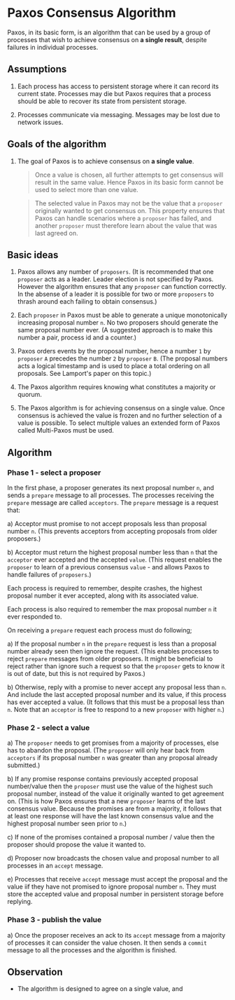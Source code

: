 # Paxos Consensus Algorithm

Paxos, in its basic form, is an algorithm that can be used by a group of processes that wish to achieve consensus on **a single result**, despite failures
in individual processes. 

## Assumptions

1. Each process has access to persistent storage where it can record its current state. Processes may die but Paxos requires 
   that a process should be able to recover its state from persistent storage.
   
2. Processes communicate via messaging. Messages may be lost due to network issues.

## Goals of the algorithm

1. The goal of Paxos is to achieve consensus on **a single value**. 

   > Once a value is chosen, all further attempts to get consensus will result in the same value. Hence Paxos in its basic form 
     cannot be used to select more than one value. 

   > The selected value in Paxos may not be the value that a `proposer` originally wanted to get consensus on. This property 
     ensures that Paxos can handle scenarios where a `proposer` has failed, and another `proposer` must therefore learn about 
     the value that was last agreed on.

## Basic ideas

1. Paxos allows any number of `proposers`. (It is recommended that one `proposer` acts as a leader. Leader election is not 
   specified by Paxos. However the algorithm ensures that any `proposer` can function correctly. In the absense of a leader it is
   possible for two or more `proposers` to thrash around each failing to obtain consensus.)

2. Each `proposer` in Paxos must be able to generate a unique monotonically increasing proposal number `n`. No two proposers should
   generate the same proposal number ever. (A suggested approach is to make this number a pair, process id and a counter.)
   
3. Paxos orders events by the proposal number, hence a number `1` by `proposer` `A` precedes the number `2` by `proposer` `B`. (The
   proposal numbers acts a logical timestamp and is used to place a total ordering on all proposals. See Lamport's paper on this 
   topic.)
   
4. The Paxos algorithm requires knowing what constitutes a majority or quorum.

5. The Paxos algorithm is for achieving consensus on a single value. Once consensus is achieved the value is frozen and no further
   selection of a value is possible. To select multiple values an extended form of Paxos called Multi-Paxos must be used.

## Algorithm

### Phase 1 - select a proposer

   In the first phase, a proposer generates its next proposal number `n`, and sends a `prepare` message to all processes. The processes receiving the `prepare` message are called `acceptors`. The `prepare` message is a request that:
   
   a) Acceptor must promise to not accept proposals less than proposal number `n`. (This prevents acceptors from accepting 
      proposals from older proposers.)
      
   b) Acceptor must return the highest proposal number less than `n` that the `acceptor` ever accepted and the accepted `value`.
      (This request enables the `proposer` to learn of a previous consensus `value` - and allows Paxos to handle failures of `proposers`.)
   
   Each process is required to remember, despite crashes, the highest proposal number it ever accepted, along with its 
   associated value.
   
   Each process is also required to remember the max proposal number `n` it ever responded to.
   
   On receiving a `prepare` request each process must do following;
   
   a) If the proposal number `n` in the `prepare` request is less than a proposal number already seen then ignore the request. 
      (This enables processes to reject `prepare` messages from older proposers. It might be beneficial to reject rather than
       ignore such a request so that the `proposer` gets to know it is out of date, but this is not required by Paxos.)
      
   b) Otherwise, reply with a promise to never accept any proposal less than `n`. And include the last accepted proposal
      number and its value, if this process has ever accepted a value. (It follows that this must be a proposal less than
      `n`. Note that an `acceptor` is free to respond to a new `proposer` with higher `n`.)
      
### Phase 2 - select a value

   a) The `proposer` needs to get promises from a majority of processes, else has to abandon the proposal. (The `proposer`
      will only hear back from `acceptors` if its proposal number `n` was greater than any proposal already submitted.)
   
   b) If any promise response contains previously accepted proposal number/value then the `proposer` must use the 
      value of the highest such proposal number, instead of the value it originally wanted to get agreement on. 
      (This is how Paxos ensures that a new `proposer` learns of the last consensus value. Because the promises
      are from a majority, it follows that at least one response will have the last known consensus value and the
      highest proposal number seen prior to `n`.)
      
   c) If none of the promises contained a proposal number / value then the proposer should propose the value it wanted
      to. 

   d) Proposer now broadcasts the chosen value and proposal number to all processes in an `accept` message.
   
   e) Processes that receive `accept` message must accept the proposal and the value iif they have not promised to 
      ignore proposal number `n`. They must store the accepted value and proposal number in persistent 
      storage before replying.
      
### Phase 3 - publish the value
 
   a) Once the proposer receives an ack to its `accept` message from a majority of processes it can consider the value 
      chosen. It then sends a `commit` message to all the processes and the algorithm is finished.
      
## Observation

* The algorithm is designed to agree on a single value, and 


      
